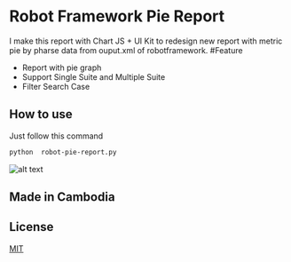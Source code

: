 # Robot Framework Pie Report

I make this report with Chart JS + UI Kit to redesign new report with 
metric pie by pharse data from ouput.xml of robotframework.
#Feature
- Report with pie graph
- Support Single Suite and Multiple Suite
- Filter Search Case
## How to use

Just follow this command

```bash
python  robot-pie-report.py
```
![alt 
text](https://github.com/sidarakeo/robotframework-pie-report/blob/master/Screenshot2.png?raw=true?raw=true)
## Made in Cambodia
## License
[MIT](https://choosealicense.com/licenses/mit/)
